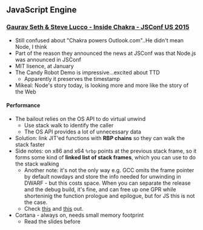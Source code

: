 ## JavaScript Engine

### [Gaurav Seth & Steve Lucco - Inside Chakra - JSConf US 2015](https://www.youtube.com/watch?v=en1VCmbI7Fc)

* Still confused about "Chakra powers Outlook.com"..He didn't mean Node, I think
* Part of the reason they announced the news at JSConf was that Node.js was announced in JSConf
* MIT lisence, at January
* The Candy Robot Demo is impressive...excited about TTD
  * Apparently it preserves the timestamp
* Mikeal: Node's story today, is looking more and more like the story of the Web

#### Performance

* The bailout relies on the OS API to do virtual unwind
  * Use stack walk to identify the caller
  * The OS API provides a lot of unnecessary data
* Solution: link JIT'ed functions with **RBP chains** so they can walk the stack faster
* Side notes: on x86 and x64 `%rbp` points at the previous stack frame, so it forms some kind of **linked list of stack frames**, which you can use to do the stack walking
  * Another note: it's not the only way e.g. GCC omits the frame pointer by default nowdays and store the info needed for unwinding in DWARF - but this costs space. When you can separate the release and the debug build, it's fine, and can free up one GPR while shorteninig the function prologue and epilogue, but for JS this is not the case.
  * Check [this](http://blog.reverberate.org/2013/05/deep-wizardry-stack-unwinding.html) and [this](http://eli.thegreenplace.net/2011/09/06/stack-frame-layout-on-x86-64/) out.
* Cortana - always on, needs small memory footprint
  * Read the slides before
